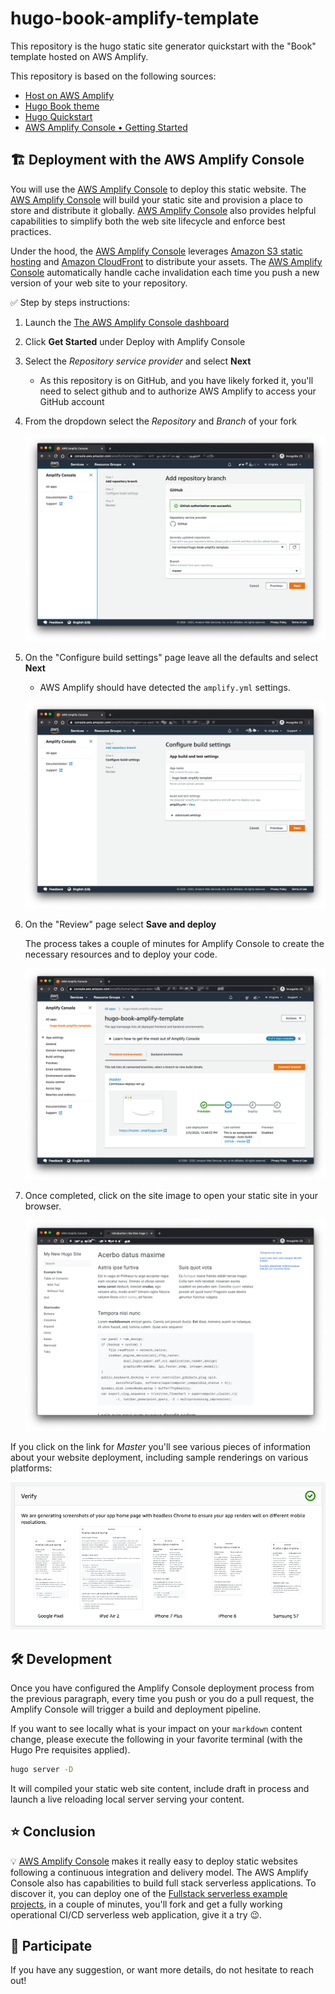 # hugo-book-amplify-template

This repository is the hugo static site generator quickstart with the "Book" template hosted on AWS Amplify.

This repository is based on the following sources:

- [Host on AWS Amplify][hugo-amplify-hosting]
- [Hugo Book theme][hugo-theme-book]
- [Hugo Quickstart][hugo-quickstart]
- [AWS Amplify Console • Getting Started][amplify-getting-started]

## 🏗 Deployment with the AWS Amplify Console

You will use the [AWS Amplify Console][amplify-console] to deploy this static website. The [AWS Amplify Console][amplify-console] will build your static site and provision a place to store and distribute it globally. [AWS Amplify Console][amplify-console] also provides helpful capabilities to simplify both the web site lifecycle and enforce best practices.

Under the hood, the [AWS Amplify Console][amplify-console] leverages [Amazon S3 static hosting][s3-static-hosting] and [Amazon CloudFront][amazon-cloudfront] to distribute your assets. The [AWS Amplify Console][amplify-console] automatically handle cache invalidation each time you push a new version of your web site to your repository.

✅ Step by steps instructions:

1. Launch the [The AWS Amplify Console dashboard][amplify-console-dashboard]
1. Click **Get Started** under Deploy with Amplify Console
1. Select the *Repository service provider* and select **Next**
    - As this repository is on GitHub, and you have likely forked it, you'll need to select github and to authorize AWS Amplify to access your GitHub account
1. From the dropdown select the *Repository* and *Branch* of your fork

    ![Amplify Repository configuration](data/images/readme/amplify-console-repository-configuration.png)
1. On the "Configure build settings" page leave all the defaults and select **Next**
    - AWS Amplify should have detected the `amplify.yml` settings.

    ![Amplify Repository configuration](data/images/readme/amplify-console-build-settings.png)
1. On the "Review" page select **Save and deploy**

    The process takes a couple of minutes for Amplify Console to create the necessary resources and to deploy your code.

    ![Amplify Deployment](data/images/readme/amplify-console-deploy-status.png)
1. Once completed, click on the site image to open your static site in your browser.

    ![Hugo's quickstart with Book theme homepage](data/images/readme/homepage.png)

If you click on the link for *Master* you'll see various pieces of information about your website deployment, including sample renderings on various platforms:

![Amplify Client Renderings](data/images/readme/amplify-renderings.png)

## 🛠 Development

Once you have configured the Amplify Console deployment process from the previous paragraph, every time you push or you do a pull request, the Amplify Console will trigger a build and deployment pipeline.

If you want to see locally what is your impact on your `markdown` content change, please execute the following in your favorite terminal (with the Hugo Pre requisites applied).

```bash
hugo server -D
```

It will compiled your static web site content, include draft in process and launch a live reloading local server serving your content.

## ⭐️ Conclusion

💡 [AWS Amplify Console][amplify-console] makes it really easy to deploy static websites following a continuous integration and delivery model. The AWS Amplify Console also has capabilities to build full stack serverless applications. To discover it, you can deploy one of the [Fullstack serverless example projects][amplify-getting-started], in a couple of minutes, you'll fork and get a fully working operational CI/CD serverless web application, give it a try 😉.

## 🤝 Participate

If you have any suggestion, or want more details, do not hesitate to reach out!

[amazon-cloudfront]: https://aws.amazon.com/cloudfront/
[amplify-console]: https://aws.amazon.com/amplify/console/
[amplify-console-dashboard]: https://console.aws.amazon.com/amplify/home
[amplify-getting-started]: https://aws.amazon.com/amplify/console/getting-started/
[hugo-amplify-hosting]: https://gohugo.io/hosting-and-deployment/hosting-on-aws-amplify/
[hugo-quickstart]: https://gohugo.io/getting-started/quick-start/
[hugo-prerequisites]: https://gohugo.io/getting-started/installing/
[hugo-theme-book]: https://themes.gohugo.io/hugo-book/
[s3-static-hosting]: https://docs.aws.amazon.com/AmazonS3/latest/dev/WebsiteHosting.html
